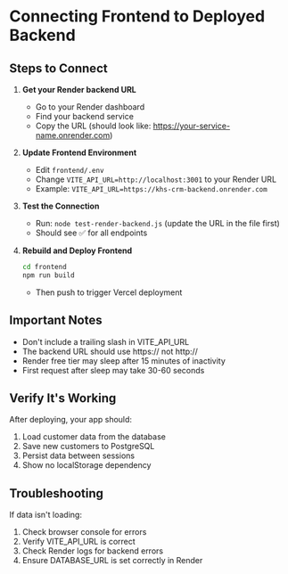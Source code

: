 # Connecting Frontend to Deployed Backend

## Steps to Connect

1. **Get your Render backend URL**
   - Go to your Render dashboard
   - Find your backend service
   - Copy the URL (should look like: https://your-service-name.onrender.com)

2. **Update Frontend Environment**
   - Edit `frontend/.env`
   - Change `VITE_API_URL=http://localhost:3001` to your Render URL
   - Example: `VITE_API_URL=https://khs-crm-backend.onrender.com`

3. **Test the Connection**
   - Run: `node test-render-backend.js` (update the URL in the file first)
   - Should see ✅ for all endpoints

4. **Rebuild and Deploy Frontend**
   ```bash
   cd frontend
   npm run build
   ```
   - Then push to trigger Vercel deployment

## Important Notes

- Don't include a trailing slash in VITE_API_URL
- The backend URL should use https:// not http://
- Render free tier may sleep after 15 minutes of inactivity
- First request after sleep may take 30-60 seconds

## Verify It's Working

After deploying, your app should:
1. Load customer data from the database
2. Save new customers to PostgreSQL
3. Persist data between sessions
4. Show no localStorage dependency

## Troubleshooting

If data isn't loading:
1. Check browser console for errors
2. Verify VITE_API_URL is correct
3. Check Render logs for backend errors
4. Ensure DATABASE_URL is set correctly in Render